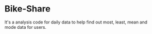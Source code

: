 # Bike-Share
It's a analysis code for daily data to help find out most, least, mean and mode data for users.
